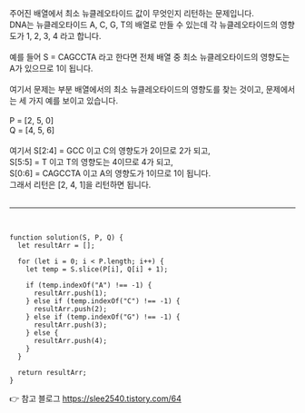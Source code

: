 주어진 배열에서 최소 뉴클레오타이드 값이 무엇인지 리턴하는 문제입니다.<br/>
DNA는 뉴클레오타이드 A, C, G, T의 배열로 만들 수 있는데 각 뉴클레오타이드의 영향도가 1, 2, 3, 4 라고 합니다.
<br/>
<br/>
예를 들어 S = CAGCCTA 라고 한다면 전체 배열 중 최소 뉴클레오타이드의 영향도는 A가 있으므로 1이 됩니다.<br/>
<br/>
여기서 문제는 부분 배열에서의 최소 뉴클레오타이드의 영향도를 찾는 것이고, 문제에서는 세 가지 예를 보이고 있습니다.<br/>
<br/>
P = [2, 5, 0]<br/>
Q = [4, 5, 6]<br/>
<br/>
여기서 S[2:4] = GCC 이고 C의 영향도가 2이므로 2가 되고,<br/>
S[5:5] = T 이고 T의 영향도는 4이므로 4가 되고,<br/>
S[0:6] = CAGCCTA 이고 A의 영향도가 1이므로 1이 됩니다.<br/>
그래서 리턴은 [2, 4, 1]을 리턴하면 됩니다.<br/>
<br/>

---

<br/>

```
function solution(S, P, Q) {
  let resultArr = [];

  for (let i = 0; i < P.length; i++) {
    let temp = S.slice(P[i], Q[i] + 1);

    if (temp.indexOf("A") !== -1) {
      resultArr.push(1);
    } else if (temp.indexOf("C") !== -1) {
      resultArr.push(2);
    } else if (temp.indexOf("G") !== -1) {
      resultArr.push(3);
    } else {
      resultArr.push(4);
    }
  }

  return resultArr;
}

```

👉 참고 블로그 https://slee2540.tistory.com/64
